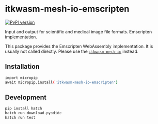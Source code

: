 # itkwasm-mesh-io-emscripten

[![PyPI version](https://badge.fury.io/py/itkwasm-mesh-io-emscripten.svg)](https://badge.fury.io/py/itkwasm-mesh-io-emscripten)

Input and output for scientific and medical image file formats. Emscripten implementation.

This package provides the Emscripten WebAssembly implementation. It is usually not called directly. Please use the [`itkwasm-mesh-io`](https://pypi.org/project/itkwasm-mesh-io/) instead.


## Installation

```sh
import micropip
await micropip.install('itkwasm-mesh-io-emscripten')
```

## Development

```sh
pip install hatch
hatch run download-pyodide
hatch run test
```

